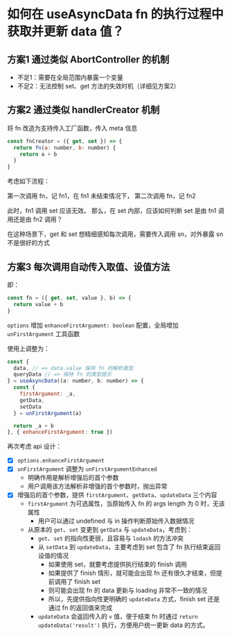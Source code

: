 # 如何在 useAsyncData fn 的执行过程中获取并更新 data 值？

## 方案1 通过类似 AbortController 的机制

- 不足1：需要在全局范围内暴露一个变量
- 不足2：无法控制 set、get 方法的失效时机（详细见方案2）

## 方案2 通过类似 handlerCreator 机制

将 fn 改造为支持传入工厂函数，传入 meta 信息

```js
const fnCreator = ({ get, set }) => {
  return fn(a: number, b: number) {
    return a + b
  }
}
```

考虑如下流程：

第一次调用 fn，记 fn1，在 fn1 未结束情况下，
第二次调用 fn，记 fn2

此时，fn1 调用 set 应该无效。
那么，在 set 内部，应该如何判断 set 是由 fn1 调用还是由 fn2 调用？

在这种场景下，get 和 set 想精细感知每次调用，需要传入调用 sn，对外暴露 sn 不是很好的方式

## 方案3 每次调用自动传入取值、设值方法

即：

```js
const fn = ({ get, set, value }, b) => {
  return value + b
}
```

`options` 增加 `enhanceFirstArgument: boolean` 配置，全局增加 `unFirstArgument` 工具函数

使用上调整为：

```js
const { 
  data, // => data.value 保持 fn 的解析类型
  queryData // => 保持 fn 的类型提示
} = useAsyncData((a: number, b: number) => {
  const { 
    firstArgument: _a, 
    getData, 
    setData 
  } = unFirstArgument(a)

  return _a + b
}, { enhanceFirstArgument: true })
```

再次考虑 api 设计：

- [x] `options.enhanceFirstArgument`
- [x] `unFirstArgument` 调整为 `unFirstArgumentEnhanced`
  - 明确作用是解析增强后的首个参数
  - 用户调用该方法解析非增强的首个参数时，抛出异常
- [x] 增强后的首个参数，提供 `firstArgument`、`getData`、`updateData` 三个内容
  - `firstArgument` 为可选属性，当原始传入 fn 的 args length 为 0 时，无该属性
    - 用户可以通过 undefined 与 in 操作判断原始传入数据情况
  - 从原本的 `get`、`set` 变更到 `getData` 与 `updateData`，考虑到：
    - `get`、`set` 的指向性更弱，且容易与 `lodash` 的方法冲突
    - 从 `setData` 到 `updateData`，主要考虑到 set 包含了 fn 执行结束返回设值的情况
      - 如果使用 set，就要考虑提供执行结束的 finish 调用
      - 如果提供了 finish 情形，就可能会出现 fn 还有很久才结束，但提前调用了 finish set
      - 则可能会出现 fn 的 data 更新与 loading 非常不一致的情况
      - 所以，先提供指向性更明确的 `updateData` 方式，finish set 还是通过 fn 的返回值来完成
    - `updateData` 会返回传入的 `v` 值，便于结束 fn 时通过 `return updateData('result')` 执行，方便用户统一更新 data 的方式。









